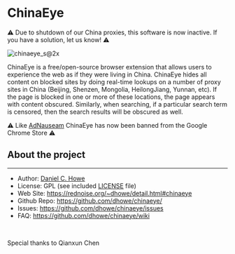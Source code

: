 # ChinaEye

⚠️ Due to shutdown of our China proxies, this software is now inactive. If you have a solution, let us know! ⚠️

![chinaeye_s@2x](https://user-images.githubusercontent.com/737638/131649359-5dbb0c22-def6-41c0-8bb2-82cb4ed4d691.jpg)

ChinaEye is a free/open-source browser extension that allows users to experience the web as if they were living in China. ChinaEye hides all content on blocked sites by doing real-time lookups on a number of proxy sites in China (Beijing, Shenzen, Mongolia, HeilongJiang, Yunnan, etc). If the page is blocked in one or more of these locations, the page appears with content obscured. Similarly, when searching, if a particular search term is censored, then the search results will be obscured as well.

⚠️ Like [AdNauseam](https://adnauseam.io/free-adnauseam.html) ChinaEye has now been banned from the Google Chrome Store ⚠️

## About the project
--------
* Author:         [Daniel C. Howe](https://rednoise.org/daniel)
* License:			  GPL (see included [LICENSE](https://github.com/dhowe/RiTa/blob/master/LICENSE) file)
* Web Site:       https://rednoise.org/~dhowe/detail.html#chinaeye
* Github Repo:    https://github.com/dhowe/chinaeye/
* Issues:    https://github.com/dhowe/chinaeye/issues
* FAQ:    https://github.com/dhowe/chinaeye/wiki

<br>

Special thanks to Qianxun Chen

&nbsp;



